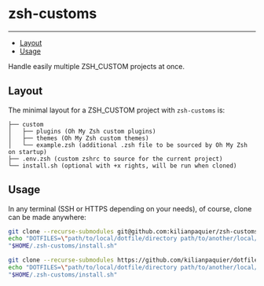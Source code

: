 # zsh-customs <!-- omit in toc -->

---

- [Layout](#layout)
- [Usage](#usage)

Handle easily multiple ZSH_CUSTOM projects at once.

## Layout

The minimal layout for a ZSH_CUSTOM project with `zsh-customs` is:

```tree
├── custom
│   ├── plugins (Oh My Zsh custom plugins)
│   ├── themes (Oh My Zsh custom themes)
│   └── example.zsh (additional .zsh file to be sourced by Oh My Zsh on startup)
├── .env.zsh (custom zshrc to source for the current project)
└── install.sh (optional with +x rights, will be run when cloned)
```

## Usage

In any terminal (SSH or HTTPS depending on your needs), of course, clone can be made anywhere:

```sh
git clone --recurse-submodules git@github.com:kilianpaquier/zsh-customs.git "$HOME/.zsh-customs"
echo "DOTFILES=\"path/to/local/dotfile/directory path/to/another/local/dotfile/directory\"" > "$HOME/.zsh-customs/.env"
"$HOME/.zsh-customs/install.sh"
```

```sh
git clone --recurse-submodules https://github.com/kilianpaquier/dotfiles.git "$HOME/.zsh-customs"
echo "DOTFILES=\"path/to/local/dotfile/directory path/to/another/local/dotfile/directory\"" > "$HOME/.zsh-customs/.env"
"$HOME/.zsh-customs/install.sh"
```
